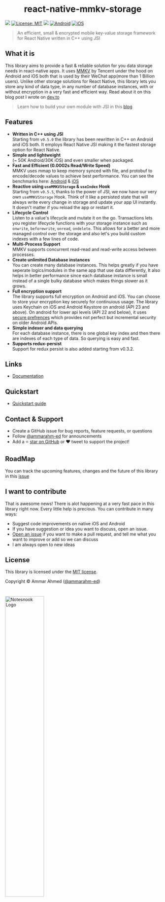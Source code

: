 <div align="center">
<h1>react-native-mmkv-storage</h1>
</div>

[![](https://img.shields.io/npm/v/react-native-mmkv-storage.svg?style=flat-square)](https://www.npmjs.com/package/react-native-mmkv-storage)
[![License: MIT](https://img.shields.io/badge/License-MIT-green.svg?style=flat-square)](https://www.npmjs.com/package/react-native-mmkv-storage/blob/master/LICENSE)
[![](https://img.shields.io/npm/dt/react-native-mmkv-storage?style=flat-square)](https://www.npmjs.com/package/react-native-mmkv-storage)
[![Android](https://github.com/ammarahm-ed/react-native-mmkv-storage/actions/workflows/main.yml/badge.svg)](https://github.com/ammarahm-ed/react-native-mmkv-storage/actions/workflows/main.yml)
[![iOS](https://github.com/ammarahm-ed/react-native-mmkv-storage/actions/workflows/ios.yml/badge.svg)](https://github.com/ammarahm-ed/react-native-mmkv-storage/actions/workflows/ios.yml)

> An efficient, small & encrypted mobile key-value storage framework for React Native written in C++ using JSI

## What it is

This library aims to provide a fast & reliable solution for you data storage needs in react-native apps. It uses [MMKV](https://github.com/Tencent/MMKV) by Tencent under the hood on Android and iOS both that is used by their WeChat app(more than 1 Billion users). Unlike other storage solutions for React Native, this library lets you store any kind of data type, in any number of database instances, with or without encryption in a very fast and efficient way. Read about it on this blog post I wrote on [dev.to](https://dev.to/ammarahmed/best-data-storage-option-for-react-native-apps-42k)

> Learn how to build your own module with JSI in this [blog](https://blog.notesnook.com/getting-started-react-native-jsi/)

## Features

- **Written in C++ using JSI**<br/>
  Starting from `v0.5.0` the library has been rewritten in C++ on Android and iOS both. It employs React Native JSI making it the fastest storage option for React Native.
- **Simple and lightweight**<br/>
  (~ 50K Android/30K iOS) and even smaller when packaged.
- **Fast and Efficient (0.0002s Read/Write Speed)**<br/>
  MMKV uses mmap to keep memory synced with file, and protobuf to encode/decode values to achieve best performance.
  You can see the benchmarks here: [Android](https://github.com/Tencent/MMKV/wiki/android_benchmark) & [iOS](https://github.com/Tencent/MMKV/wiki/iOS_benchmark)
- **Reactive using `useMMKVStorage` & `useIndex` Hook**<br/>
  Starting from `v0.5.5`, thanks to the power of JSI, we now have our very own `useMMKVStorage` Hook. Think of it like a persisted state that will always write every change in storage and update your app UI instantly. It doesn't matter if you reload the app or restart it.
- **Lifecycle Control**  
  Listen to a value's lifecycle and mutate it on the go. Transactions lets you register lifecycle functions with your storage instance such as `onwrite`, `beforewrite`, `onread`, `ondelete`. This allows for a better and more managed control over the storage and also let's you build custom indexes with a few lines of code.
- **Multi-Process Support**<br/>
  MMKV supports concurrent read-read and read-write access between processes.
- **Create unlimited Database instances**<br/>
  You can create many database instances. This helps greatly if you have seperate logics/modules in the same app that use data differently, It also helps in better performance since each database instance is small instead of a single bulky database which makes things slower as it grows.
- **Full encryption support**<br/>
  The library supports full encryption on Android and iOS. You can choose to store your encryption key securely for continuious usage. The library uses Keychain on iOS and Android Keystore on android (API 23 and above). On android for lower api levels (API 22 and below), it uses [secure prefrences](https://github.com/scottyab/secure-preferences/) which provides not perfect but incremental security on older Android APIs.
- **Simple indexer and data querying**<br/>
  For each database instance, there is one global key index and then there are indexes of each type of data. So querying is easy and fast.
- **Supports redux-persist**<br/>
  Support for redux persist is also added starting from v0.3.2.

## Links

- [Documentation](https://rnmmkv.now.sh/#/)

## Quickstart

- [Quickstart guide](https://rnmmkv.now.sh/#/gettingstarted)

## Contact & Support

- Create a GitHub issue for bug reports, feature requests, or questions
- Follow [@ammarahm-ed](https://github.com/ammarahm-ed) for announcements
- Add a ⭐️ [star on GitHub](https://github.com/ammarahm-ed/react-native-mmkv-storage/) or ❤️ tweet to support the project!

## RoadMap

You can track the upcoming features, changes and the future of this library in this [issue](https://github.com/ammarahm-ed/react-native-mmkv-storage/issues/13)

## I want to contribute

That is awesome news! There is alot happening at a very fast pace in this library right now. Every little help is precious. You can contribute in many ways:

- Suggest code improvements on native iOS and Android
- If you have suggestion or idea you want to discuss, open an issue.
- [Open an issue](https://github.com/ammarahm-ed/react-native-mmkv-storage/issues/) if you want to make a pull request, and tell me what you want to improve or add so we can discuss
- I am always open to new ideas

## License

This library is licensed under the [MIT license](https://github.com/ammarahm-ed/react-native-mmkv-storage/blob/master/LICENSE).

Copyright © Ammar Ahmed ([@ammarahm-ed](https://github.com/ammarahm-ed))

#

<a href="https://notesnook.com" target="_blank">
<img style="align:center;" src="https://i.imgur.com/EMIqXNc.jpg" href="https://notesnook.com" alt="Notesnook Logo" width="50%" />
</a>
